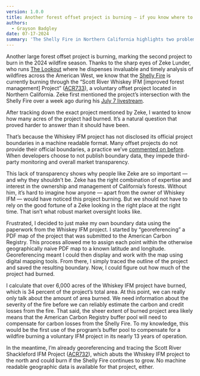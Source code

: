 ```yaml
---
version: 1.0.0
title: Another forest offset project is burning — if you know where to look
authors:
  - Grayson Badgley
date: 07-17-2024
summary: 'The Shelly Fire in Northern California highlights two problems with the offsets market: carbon losses from wildfire and disclosure of project boundaries.'
---
```


Another large forest offset project is burning, marking the second project to burn in the 2024 wildfire season. Thanks to the sharp eyes of Zeke Lunder, who runs [The Lookout](https://the-lookout.org/) where he dispenses invaluable and timely analysis of wildfires across the American West, we know that the [Shelly Fire](https://app.watchduty.org/#/i/24191) is currently burning through the “Scott River Whiskey IFM [improved forest management] Project” ([ACR733](https://carbonplan.org/research/offsets-db/projects/ACR733)), a voluntary offset project located in Northern California. Zeke first mentioned the project’s intersection with the Shelly Fire over a week ago during his [July 7 livestream](https://youtu.be/szD6M2sQpwY?t=1245).

After tracking down the exact project mentioned by Zeke, I wanted to know how many acres of the project had burned. It’s a natural question that proved harder to answer than it should have been.

That’s because the Whiskey IFM project has not disclosed its official project boundaries in a machine readable format. Many offset projects do not provide their official boundaries, a practice we’ve [commented on before](https://carbonplan.org/blog/bigcoast-project-boundary). When developers choose to not publish boundary data, they impede third-party monitoring and overall market transparency.

This lack of transparency shows why people like Zeke are so important — and why they shouldn’t be. Zeke has the right combination of expertise and interest in the ownership and management of California’s forests. Without him, it’s hard to imagine how anyone — apart from the owner of Whiskey IFM — would have noticed this project burning. But we should not have to rely on the good fortune of a Zeke looking in the right place at the right time. That isn’t what robust market oversight looks like.

Frustrated, I decided to just make my own boundary data using the paperwork from the Whiskey IFM project. I started by “georeferencing” a PDF map of the project that was submitted to the American Carbon Registry. This process allowed me to assign each point within the otherwise geographically naive PDF map to a known latitude and longitude. Georeferencing meant I could then display and work with the map using digital mapping tools. From there, I simply traced the outline of the project and saved the resulting boundary. Now, I could figure out how much of the project had burned.

I calculate that over 6,000 acres of the Whiskey IFM project have burned, which is 34 percent of the project’s total area. At this point, we can really only talk about the amount of area burned. We need information about the severity of the fire before we can reliably estimate the carbon and credit losses from the fire. That said, the sheer extent of burned project area likely means that the American Carbon Registry buffer pool will need to compensate for carbon losses from the Shelly Fire. To my knowledge, this would be the first use of the program’s buffer pool to compensate for a wildfire burning a voluntary IFM project in its nearly 13 years of operation.

In the meantime, I’m already georeferencing and tracing the Scott River Shackleford IFM Project ([ACR732](https://carbonplan.org/research/offsets-db/projects/ACR732)), which abuts the Whiskey IFM project to the north and could burn if the Shelly Fire continues to grow. No machine readable geographic data is available for that project, either.
